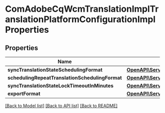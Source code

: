 # ComAdobeCqWcmTranslationImplTranslationPlatformConfigurationImplProperties

## Properties
Name | Type | Description | Notes
------------ | ------------- | ------------- | -------------
**syncTranslationStateSchedulingFormat** | [**OpenAPI\Server\Model\ConfigNodePropertyString**](ConfigNodePropertyString.md) |  | [optional] 
**schedulingRepeatTranslationSchedulingFormat** | [**OpenAPI\Server\Model\ConfigNodePropertyString**](ConfigNodePropertyString.md) |  | [optional] 
**syncTranslationStateLockTimeoutInMinutes** | [**OpenAPI\Server\Model\ConfigNodePropertyString**](ConfigNodePropertyString.md) |  | [optional] 
**exportFormat** | [**OpenAPI\Server\Model\ConfigNodePropertyDropDown**](ConfigNodePropertyDropDown.md) |  | [optional] 

[[Back to Model list]](../README.md#documentation-for-models) [[Back to API list]](../README.md#documentation-for-api-endpoints) [[Back to README]](../README.md)


